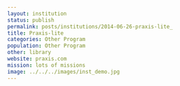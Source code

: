 ```yaml
---
layout: institution
status: publish
permalink: posts/institutions/2014-06-26-praxis-lite_
title: Praxis-lite 
categories: Other Program
population: Other Program
other: library
website: praxis.com
mission: lots of missions
image: ../../../images/inst_demo.jpg
---
```

  